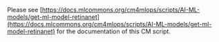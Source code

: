 Please see [https://docs.mlcommons.org/cm4mlops/scripts/AI-ML-models/get-ml-model-retinanet](https://docs.mlcommons.org/cm4mlops/scripts/AI-ML-models/get-ml-model-retinanet) for the documentation of this CM script.
